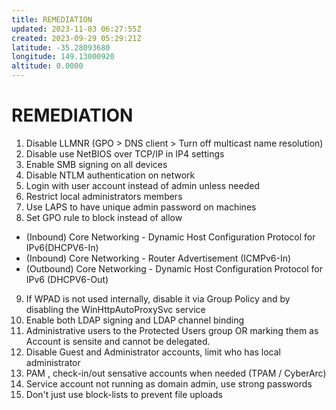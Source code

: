 ```yaml
---
title: REMEDIATION
updated: 2023-11-03 06:27:55Z
created: 2023-09-29 05:29:21Z
latitude: -35.28093680
longitude: 149.13000920
altitude: 0.0000
---
```


# REMEDIATION
1. Disable LLMNR (GPO > DNS client > Turn off multicast name resolution)
2. Disable use NetBIOS over TCP/IP in IP4 settings
3. Enable SMB signing on all devices
4. Disable NTLM authentication on network
5. Login with user account instead of admin unless needed
6. Restrict local administrators members
7. Use LAPS to have unique admin password on machines
8. Set GPO rule to block instead of allow
  * (Inbound) Core Networking - Dynamic Host Configuration Protocol for IPv6(DHCPV6-In)
  * (Inbound) Core Networking - Router Advertisement (ICMPv6-In)
  * (Outbound) Core Networking - Dynamic Host Configuration Protocol for IPv6 (DHCPV6-Out)
9. If WPAD is not used internally, disable it via Group Policy and by disabling the WinHttpAutoProxySvc service
10. Enable both LDAP signing and LDAP channel binding
11. Administrative users to the Protected Users group OR marking them as Account is sensite and cannot be delegated.
12. Disable Guest and Administrator accounts, limit who has local administrator
13. PAM , check-in/out sensative accounts when needed (TPAM / CyberArc)
14. Service account not running as domain admin, use strong passwords
15. Don't just use block-lists to prevent file uploads
